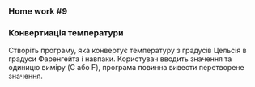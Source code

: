 ### Home work #9
### Конвертиація температури
Створіть програму, яка конвертує температуру з градусів Цельсія в градуси Фаренгейта і навпаки. Користувач вводить значення та одиницю виміру (C або F), програма повинна вивести перетворене значення.